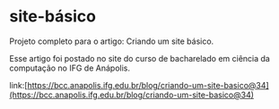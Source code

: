 # site-básico
Projeto completo para o artigo: Criando um site básico.

Esse artigo foi postado no site do curso de bacharelado em ciência da computação no IFG de Anápolis.

link:[https://bcc.anapolis.ifg.edu.br/blog/criando-um-site-basico@34](https://bcc.anapolis.ifg.edu.br/blog/criando-um-site-basico@34)
